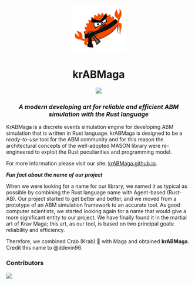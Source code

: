 <div align="center">
  <img src="https://github.com/krABMaga/krABMaga.github.io/blob/main/static/images/krabmaga.gif" alt="krabmaga animated logo" width="150" height="130">
  <h1> krABMaga </h1>
  <img src=https://shields.io/github/license/krABMaga/krABMaga>
  <h3> <i>A modern developing art for reliable and efficient ABM simulation with the Rust language</i></h3>
</div>

KrABMaga is a discrete events simulation engine for developing ABM simulation that is written in Rust language. krABMaga is designed to be a _ready-to-use_ tool for the ABM community and for this reason the architectural concepts of the well-adopted MASON library were re-engineered to exploit the Rust peculiarities and programming model.

For more information please visit our site: <a href="https://krabmaga.github.io/">krABMaga.github.io</a>.

***Fun fact about the name of our project***

When we were looking for a name for our library, we named it as typical as possible by combining the Rust language name with Agent-based (Rust-AB). Our project started to get better and better, and we moved from a prototype of an ABM simulation framework to an accurate tool. As good computer scientists, we started looking again for a name that would give a more significant entity to our project. We have finally found it in the martial art of Krav Maga; this art, as our tool, is based on two principal goals: reliability and efficiency.

Therefore, we combined Crab (Krab) 🦀 with Maga and obtained **krABMaga**. 
Credit this name to @ddevin96.

### Contributors

<a href="https://github.com/rust-ab/rust-ab/graphs/contributors">
  <img src="https://contrib.rocks/image?repo=rust-ab/rust-ab" />
</a>
